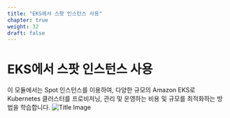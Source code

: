 ```yaml
---
title: "EKS에서 스팟 인스턴스 사용"
chapter: true
weight: 32
draft: false
---
```


# EKS에서 스팟 인스턴스 사용

이 모듈에서는 Spot 인스턴스를 이용하여, 다양한 규모의 Amazon EKS로 Kubernetes 클러스터를 프로비저닝, 관리 및 운영하는 비용 및 규모를 최적화하는 방법을 학습합니다.
![Title Image](/images/spotworkers/spot_diagram.png)
